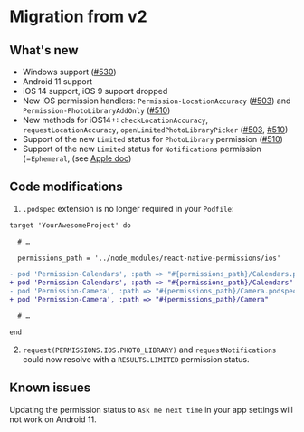 # Migration from v2

## What's new

- Windows support ([#530](https://github.com/zoontek/react-native-permissions/pull/530))
- Android 11 support
- iOS 14 support, iOS 9 support dropped
- New iOS permission handlers: `Permission-LocationAccuracy` ([#503](https://github.com/zoontek/react-native-permissions/pull/503)) and `Permission-PhotoLibraryAddOnly` ([#510](https://github.com/zoontek/react-native-permissions/pull/510))
- New methods for iOS14+: `checkLocationAccuracy`, `requestLocationAccuracy`, `openLimitedPhotoLibraryPicker` ([#503](https://github.com/zoontek/react-native-permissions/pull/503), [#510](https://github.com/zoontek/react-native-permissions/pull/510))
- Support of the new `Limited` status for `PhotoLibrary` permission ([#510](https://github.com/zoontek/react-native-permissions/pull/510))
- Support of the new `Limited` status for `Notifications` permission (=`Ephemeral`, (see [Apple doc](https://developer.apple.com/documentation/usernotifications/unauthorizationstatus/unauthorizationstatusephemeral?language=objc))

## Code modifications

1. `.podspec` extension is no longer required in your `Podfile`:

```diff
target 'YourAwesomeProject' do

  # …

  permissions_path = '../node_modules/react-native-permissions/ios'

- pod 'Permission-Calendars', :path => "#{permissions_path}/Calendars.podspec"
+ pod 'Permission-Calendars', :path => "#{permissions_path}/Calendars"
- pod 'Permission-Camera', :path => "#{permissions_path}/Camera.podspec"
+ pod 'Permission-Camera', :path => "#{permissions_path}/Camera"

  # …

end
```

2. `request(PERMISSIONS.IOS.PHOTO_LIBRARY)` and `requestNotifications` could now resolve with a `RESULTS.LIMITED` permission status.

## Known issues

Updating the permission status to `Ask me next time` in your app settings will not work on Android 11.
